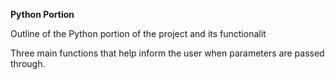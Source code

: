 **Python Portion**



Outline of the Python portion of the project and its functionalit


Three main functions that help inform the user when parameters are passed through.

